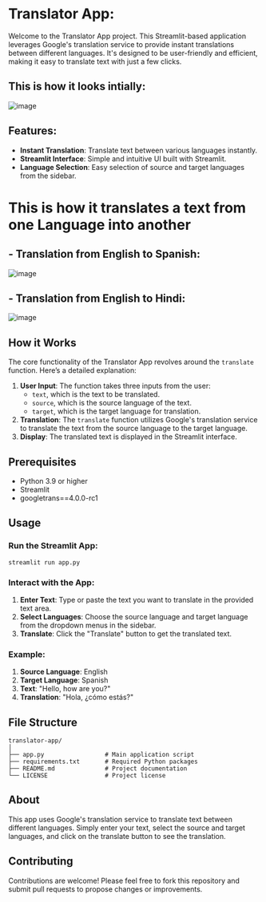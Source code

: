 # Translator App:

Welcome to the Translator App project. This Streamlit-based application leverages Google's translation service to provide instant translations between different languages. It's designed to be user-friendly and efficient, making it easy to translate text with just a few clicks.

## This is how it looks intially: 
![image](https://github.com/Sudhanshu480/Translator_App/assets/96736479/694f9cb9-1f00-467c-b88b-07069983e213)

## Features:
- **Instant Translation**: Translate text between various languages instantly.
- **Streamlit Interface**: Simple and intuitive UI built with Streamlit.
- **Language Selection**: Easy selection of source and target languages from the sidebar.

# This is how it translates a text from one Language into another
## - Translation from English to Spanish:
![image](https://github.com/Sudhanshu480/Translator_App/assets/96736479/4fd1e1a0-7e58-40fc-98d9-131c653f9a10)

## - Translation from English to Hindi:
![image](https://github.com/Sudhanshu480/Translator_App/assets/96736479/03be83f5-91cc-4a87-9c66-4121f165460c)



## How it Works
The core functionality of the Translator App revolves around the `translate` function. Here’s a detailed explanation:

1. **User Input**: The function takes three inputs from the user: 
    - `text`, which is the text to be translated.
    - `source`, which is the source language of the text.
    - `target`, which is the target language for translation.
2. **Translation**: The `translate` function utilizes Google's translation service to translate the text from the source language to the target language.
3. **Display**: The translated text is displayed in the Streamlit interface.

## Prerequisites
- Python 3.9 or higher
- Streamlit
- googletrans==4.0.0-rc1

## Usage
### Run the Streamlit App:
```
streamlit run app.py
```

### Interact with the App:
1. **Enter Text**: Type or paste the text you want to translate in the provided text area.
2. **Select Languages**: Choose the source language and target language from the dropdown menus in the sidebar.
3. **Translate**: Click the "Translate" button to get the translated text.

### Example:
1. **Source Language**: English
2. **Target Language**: Spanish
3. **Text**: "Hello, how are you?"
4. **Translation**: "Hola, ¿cómo estás?"

## File Structure
```
translator-app/
│
├── app.py                 # Main application script
├── requirements.txt       # Required Python packages
├── README.md              # Project documentation
└── LICENSE                # Project license
```


## About
This app uses Google's translation service to translate text between different languages. Simply enter your text, select the source and target languages, and click on the translate button to see the translation.

## Contributing
Contributions are welcome! Please feel free to fork this repository and submit pull requests to propose changes or improvements.
